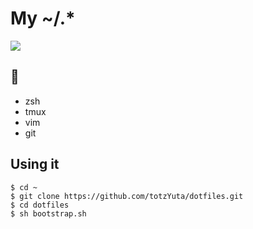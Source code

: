 # My ~/.*

![](https://raw.github.com/wiki/totzyuta/dotfiles/images/screenshot.png)

## :speech_balloon:

- zsh
- tmux
- vim
- git


## Using it

```
$ cd ~
$ git clone https://github.com/totzYuta/dotfiles.git
$ cd dotfiles
$ sh bootstrap.sh
```
